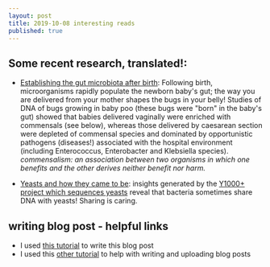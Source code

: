 ```yaml
---
layout: post
title: 2019-10-08 interesting reads
published: true
---
```

## Some recent research, translated!:

- [Establishing the gut microbiota after birth](https://www.nature.com/articles/s41579-019-0276-4): Following birth, microorganisms rapidly populate the newborn baby's gut; the way you are delivered from your mother shapes the bugs in your belly! Studies of DNA of bugs growing in baby poo (these bugs were "born" in the baby's gut) showed that babies delivered vaginally were enriched with commensals (see below), whereas those delivered by caesarean section were depleted of commensal species and dominated by opportunistic pathogens (diseases!) associated with the hospital environment (including Enterococcus, Enterobacter and Klebsiella species). 
	*commensalism: an association between two organisms in which one benefits and the other derives neither benefit nor harm.*

- [Yeasts and how they came to be](https://www.nature.com/articles/s41579-019-0274-6.pdf): insights  generated by the [Y1000+ project which sequences yeasts](https://y1000plus.wei.wisc.edu/) reveal that bacteria sometimes share DNA with yeasts! Sharing is caring.




## writing blog post - helpful links
- I used [this tutorial](https://github.com/adam-p/markdown-here/wiki/Markdown-Cheatsheet#links) to write this blog post
- I used this [other tutorial](https://github.com/swcarpentry/website#setup) to help with writing and uploading blog posts
